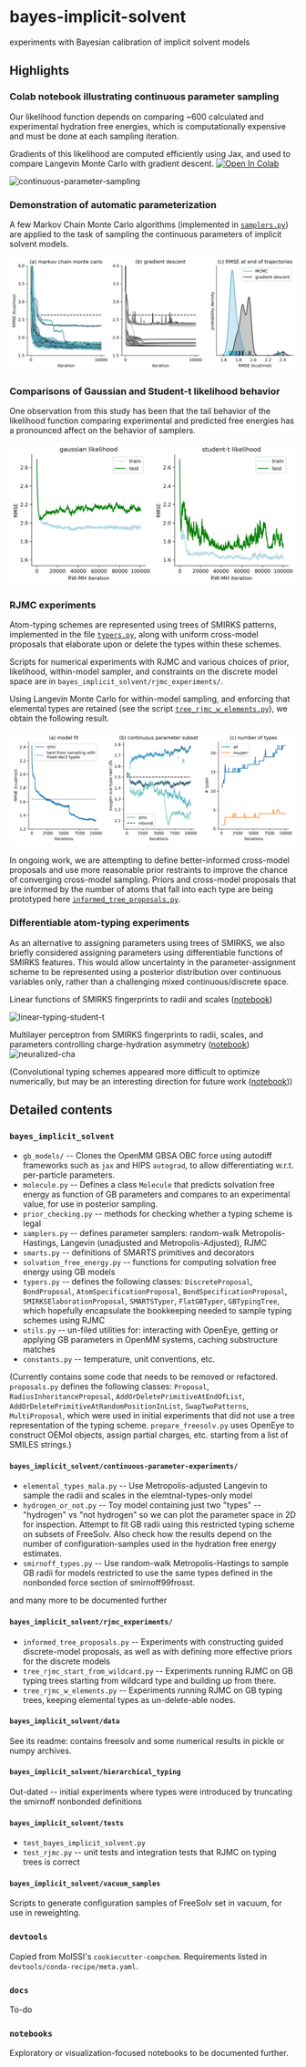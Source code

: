 # bayes-implicit-solvent
experiments with Bayesian calibration of implicit solvent models

## Highlights

### Colab notebook illustrating continuous parameter sampling

Our likelihood function depends on comparing ~600 calculated and experimental hydration free energies, which is computationally expensive and must be done at each sampling iteration.

Gradients of this likelihood are computed efficiently using Jax, and used to compare Langevin Monte Carlo with gradient descent. [![Open In Colab](https://colab.research.google.com/assets/colab-badge.svg)](https://colab.research.google.com/github//openforcefield/bayes-implicit-solvent/blob/master/notebooks/fast_likelihood_gradients_in_jax_(batches_of_component_gradients).ipynb)

![continuous-parameter-sampling](https://user-images.githubusercontent.com/5759036/68684532-a43c2780-0536-11ea-8144-25a30b106279.png)

### Demonstration of automatic parameterization
A few Markov Chain Monte Carlo algorithms (implemented in [`samplers.py`](https://github.com/openforcefield/bayes-implicit-solvent/blob/master/bayes_implicit_solvent/samplers.py)) are applied to the task of sampling the continuous parameters of implicit solvent models.

![automatic_parameterization](https://github.com/openforcefield/bayes-implicit-solvent/blob/master/bayes_implicit_solvent/continuous_parameter_experiments/automatic_parameterization_figure/automatic_parameterization_draft.png?raw=true)

### Comparisons of Gaussian and Student-t likelihood behavior

One observation from this study has been that the tail behavior of the likelihood function comparing experimental and predicted free energies has a pronounced affect on the behavior of samplers.

![gaussian-vs-student-t](https://github.com/openforcefield/bayes-implicit-solvent/blob/master/notebooks/RW-MH-RMSE.png?raw=true)

### RJMC experiments
Atom-typing schemes are represented using trees of SMIRKS patterns, implemented in the file [`typers.py`](https://github.com/openforcefield/bayes-implicit-solvent/blob/master/bayes_implicit_solvent/typers.py), along with uniform cross-model proposals that elaborate upon or delete the types within these schemes.

Scripts for numerical experiments with RJMC and various choices of prior, likelihood, within-model sampler, and constraints on the discrete model space are in `bayes_implicit_solvent/rjmc_experiments/`.

Using Langevin Monte Carlo for within-model sampling, and enforcing that elemental types are retained (see the script [`tree_rjmc_w_elements.py`](https://github.com/openforcefield/bayes-implicit-solvent/blob/master/bayes_implicit_solvent/rjmc_experiments/tree_rjmc_w_elements.py)), we obtain the following result.

![rjmc_pilot_figure](https://github.com/openforcefield/bayes-implicit-solvent/blob/master/bayes_implicit_solvent/rjmc_experiments/rjmc_pilot_figure.png?raw=true)

In ongoing work, we are attempting to define better-informed cross-model proposals and use more reasonable prior restraints to improve the chance of converging cross-model sampling. Priors and cross-model proposals that are informed by the number of atoms that fall into each type are being prototyped here [`informed_tree_proposals.py`](https://github.com/openforcefield/bayes-implicit-solvent/blob/master/bayes_implicit_solvent/rjmc_experiments/informed_tree_proposals.py).

### Differentiable atom-typing experiments

As an alternative to assigning parameters using trees of SMIRKS, we also briefly considered assigning parameters using differentiable functions of SMIRKS features.
This would allow uncertainty in the parameter-assignment scheme to be represented using a posterior distribution over continuous variables only, rather than a challenging mixed continuous/discrete space.

Linear functions of SMIRKS fingerprints to radii and scales ([notebook](https://github.com/openforcefield/bayes-implicit-solvent/blob/master/notebooks/linear-typing-using-atom-features-only-student-t-loss.ipynb))

![linear-typing-student-t](https://github.com/openforcefield/bayes-implicit-solvent/blob/master/notebooks/linear_parameterizer_student_t_loss/linear_typing_student_t_loss.gif?raw=true)

Multilayer perceptron from SMIRKS fingerprints to radii, scales, and parameters controlling charge-hydration asymmetry ([notebook](https://github.com/openforcefield/bayes-implicit-solvent/blob/master/notebooks/feedforward-typing-using-smarts-and-neighbor-features-student-t%2Bcha-df%3D7-and-per-particle-psis-big-batch.ipynb)) ![neuralized-cha](https://github.com/openforcefield/bayes-implicit-solvent/blob/master/notebooks/neuralized_typing_with_cha.gif?raw=true)

(Convolutional typing schemes appeared more difficult to optimize numerically, but may be an interesting direction for future work ([notebook](https://github.com/openforcefield/bayes-implicit-solvent/blob/master/notebooks/convolutional-typing.ipynb)))

## Detailed contents

### `bayes_implicit_solvent`
* `gb_models/` -- Clones the OpenMM GBSA OBC force using autodiff frameworks such as `jax` and HIPS `autograd`, to allow differentiating w.r.t. per-particle parameters.
* `molecule.py` -- Defines a class `Molecule` that predicts solvation free energy as function of GB parameters and compares to an experimental value, for use in posterior sampling.
* `prior_checking.py` -- methods for checking whether a typing scheme is legal
* `samplers.py` -- defines parameter samplers: random-walk Metropolis-Hastings, Langevin (unadjusted and Metropolis-Adjusted), RJMC
* `smarts.py` -- definitions of SMARTS primitives and decorators
* `solvation_free_energy.py` -- functions for computing solvation free energy using GB models
* `typers.py` -- defines the following classes: `DiscreteProposal`, `BondProposal`, `AtomSpecificationProposal`, `BondSpecificationProposal`, `SMIRKSElaborationProposal`, `SMARTSTyper`, `FlatGBTyper`, `GBTypingTree`, which hopefully encapsulate the bookkeeping needed to sample typing schemes using RJMC
* `utils.py` -- un-filed utilities for: interacting with OpenEye, getting or applying GB parameters in OpenMM systems, caching substructure matches
* `constants.py` -- temperature, unit conventions, etc.

(Currently contains some code that needs to be removed or refactored. `proposals.py` defines the following classes: `Proposal`, `RadiusInheritanceProposal`, `AddOrDeletePrimitiveAtEndOfList`, `AddOrDeletePrimitiveAtRandomPositionInList`, `SwapTwoPatterns`, `MultiProposal`, which were used in initial experiments that did not use a tree representation of the typing scheme. `prepare_freesolv.py` uses OpenEye to construct OEMol objects, assign partial charges, etc. starting from a list of SMILES strings.)

#### `bayes_implicit_solvent/continuous-parameter-experiments/`
* `elemental_types_mala.py` -- Use Metropolis-adjusted Langevin to sample the radii and scales in the elemtnal-types-only model
* `hydrogen_or_not.py` -- Toy model containing just two "types" -- "hydrogen" vs "not hydrogen" so we can plot the parameter space in 2D for inspection. Attempt to fit GB radii using this restricted typing scheme on subsets of FreeSolv. Also check how the results depend on the number of configuration-samples used in the hydration free energy estimates.
* `smirnoff_types.py` -- Use random-walk Metropolis-Hastings to sample GB radii for models restricted to use the same types defined in the nonbonded force section of smirnoff99frosst.

and many more to be documented further

#### `bayes_implicit_solvent/rjmc_experiments/`
* `informed_tree_proposals.py` -- Experiments with constructing guided discrete-model proposals, as well as with defining more effective priors for the discrete models
* `tree_rjmc_start_from_wildcard.py` -- Experiments running RJMC on GB typing trees starting from wildcard type and building up from there.
* `tree_rjmc_w_elements.py` -- Experiments running RJMC on GB typing trees, keeping elemental types as un-delete-able nodes.

#### `bayes_implicit_solvent/data`
See its readme: contains freesolv and some numerical results in pickle or numpy archives.

#### `bayes_implicit_solvent/hierarchical_typing`
Out-dated -- initial experiments where types were introduced by truncating the smirnoff nonbonded definitions

#### `bayes_implicit_solvent/tests`
* `test_bayes_implicit_solvent.py`
* `test_rjmc.py` -- unit tests and integration tests that RJMC on typing trees is correct

#### `bayes_implicit_solvent/vacuum_samples`

Scripts to generate configuration samples of FreeSolv set in vacuum, for use in reweighting.

### `devtools`
Copied from MolSSI's `cookiecutter-compchem`. Requirements listed in `devtools/conda-recipe/meta.yaml`.

### `docs`

To-do

### `notebooks`
Exploratory or visualization-focused notebooks to be documented further.
